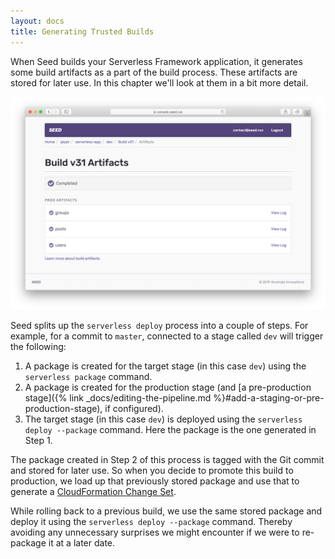 ```yaml
---
layout: docs
title: Generating Trusted Builds
---
```


When Seed builds your Serverless Framework application, it generates some build artifacts as a part of the build process. These artifacts are stored for later use. In this chapter we'll look at them in a bit more detail.

![Build artifacts in Seed](/assets/docs/generating-trusted-builds/build-artifacts-in-seed.png)

Seed splits up the `serverless deploy` process into a couple of steps. For example, for a commit to `master`, connected to a stage called `dev` will trigger the following:

1. A package is created for the target stage (in this case `dev`) using the `serverless package` command.
2. A package is created for the production stage (and [a pre-production stage]({% link _docs/editing-the-pipeline.md %}#add-a-staging-or-pre-production-stage), if configured).
3. The target stage (in this case `dev`) is deployed using the `serverless deploy --package` command. Here the package is the one generated in Step 1.

The package created in Step 2 of this process is tagged with the Git commit and stored for later use. So when you decide to promote this build to production, we load up that previously stored package and use that to generate a [CloudFormation Change Set](https://aws.amazon.com/blogs/aws/new-change-sets-for-aws-cloudformation/).

While rolling back to a previous build, we use the same stored package and deploy it using the `serverless deploy --package` command. Thereby avoiding any unnecessary surprises we might encounter if we were to re-package it at a later date.
